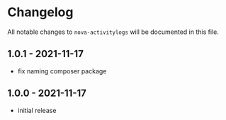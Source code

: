 # Changelog

All notable changes to `nova-activitylogs` will be documented in this file.

## 1.0.1 - 2021-11-17

- fix naming composer package

## 1.0.0 - 2021-11-17

- initial release
